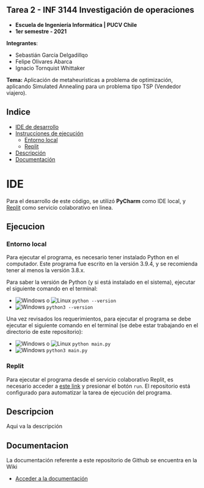 [logowindows]: https://upload.wikimedia.org/wikipedia/commons/thumb/5/5f/Windows_logo_-_2012.svg/25px-Windows_logo_-_2012.svg.png 'Windows'
[logomacos]: https://upload.wikimedia.org/wikipedia/commons/thumb/1/1b/Apple_logo_grey.svg/25px-Apple_logo_grey.svg.png 'macOS'
[logolinux]: https://upload.wikimedia.org/wikipedia/commons/thumb/3/3c/TuxFlat.svg/25px-TuxFlat.svg.png 'Linux'

## Tarea 2 - INF 3144 Investigación de operaciones
* **Escuela de Ingeniería Informática | PUCV Chile**
* **1er semestre - 2021**

**Integrantes**:
* Sebastián García Delgadillqo
* Felipe Olivares Abarca
* Ignacio Tornquist Whittaker

**Tema:** Aplicación de metaheurísticas a problema de optimización, aplicando Simulated Annealing para un problema 
tipo TSP (Vendedor viajero).

## Indice

- [IDE de desarrollo](#ide)
- [Instrucciones de ejecución](#ejecucion)
  - [Entorno local](#entorno-local)
  - [Replit](#replit)
- [Descripción](#descripcion)
- [Documentación](#documetacion)

# IDE
Para el desarrollo de este código, se utilizó **PyCharm** como IDE local, y [Replit](https://replit.com/@SebaGarciaD/simanpython "Replit") como 
servicio colaborativo en linea.

## Ejecucion

### Entorno local

Para ejecutar el programa, es necesario tener instalado Python en el computador. Este programa fue escrito en la 
versión 3.9.4, y se recomienda tener al menos la versión 3.8.x.

Para saber la versión de Python (y si está instalado en el sistema), ejecutar el siguiente comando en el terminal:
* ![Windows][logowindows] o ![Linux][logolinux] `python --version`
* ![Windows][logomacos] `python3 --version`

Una vez revisados los requerimientos, para ejecutar el programa se debe ejecutar el siguiente comando en el terminal 
(se debe estar trabajando en el directorio de este repositorio):
* ![Windows][logowindows] o ![Linux][logolinux] `python main.py`
* ![Windows][logomacos] `python3 main.py`

### Replit

Para ejecutar el programa desde el servicio colaboratívo Replit, es necesario acceder a [este link](https://replit.com/@SebaGarciaD/simanpython "Repositorio Replit") y presionar el botón `run`. El repositorio está configurado para 
automatizar la tarea de ejecución del programa.

## Descripcion
Aqui va la descripción

## Documentacion
La documentación referente a este repositorio de Github se encuentra en la Wiki
* [Acceder a la documentación](https://github.com/sebaignacioo/sim_an_python/wiki "Wiki del proyecto")